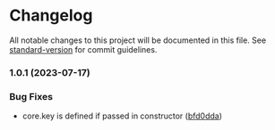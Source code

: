 # Changelog

All notable changes to this project will be documented in this file. See [standard-version](https://github.com/conventional-changelog/standard-version) for commit guidelines.

### 1.0.1 (2023-07-17)


### Bug Fixes

* core.key is defined if passed in constructor ([bfd0dda](https://github.com/digidem/digidem-types/commit/bfd0ddaedc15b6bb5f3652c773f352c2704392aa))
